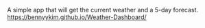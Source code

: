 A simple app that will get the current weather and a 5-day forecast.
https://bennyykim.github.io/Weather-Dashboard/